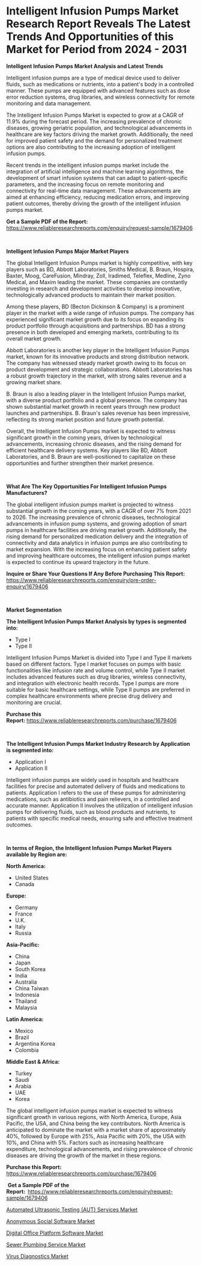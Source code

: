 <p><h1>Intelligent Infusion Pumps Market Research Report Reveals The Latest Trends And Opportunities of this Market for Period from 2024 - 2031</h1></p><p><strong>Intelligent Infusion Pumps Market Analysis and Latest Trends</strong></p>
<p><p>Intelligent infusion pumps are a type of medical device used to deliver fluids, such as medications or nutrients, into a patient's body in a controlled manner. These pumps are equipped with advanced features such as dose error reduction systems, drug libraries, and wireless connectivity for remote monitoring and data management.</p><p>The Intelligent Infusion Pumps Market is expected to grow at a CAGR of 11.9% during the forecast period. The increasing prevalence of chronic diseases, growing geriatric population, and technological advancements in healthcare are key factors driving the market growth. Additionally, the need for improved patient safety and the demand for personalized treatment options are also contributing to the increasing adoption of intelligent infusion pumps.</p><p>Recent trends in the intelligent infusion pumps market include the integration of artificial intelligence and machine learning algorithms, the development of smart infusion systems that can adapt to patient-specific parameters, and the increasing focus on remote monitoring and connectivity for real-time data management. These advancements are aimed at enhancing efficiency, reducing medication errors, and improving patient outcomes, thereby driving the growth of the intelligent infusion pumps market.</p></p>
<p><strong>Get a Sample PDF of the Report:&nbsp;</strong> <a href="https://www.reliableresearchreports.com/enquiry/request-sample/1679406">https://www.reliableresearchreports.com/enquiry/request-sample/1679406</a></p>
<p>&nbsp;</p>
<p><strong>Intelligent Infusion Pumps Major Market Players</strong></p>
<p><p>The global Intelligent Infusion Pumps market is highly competitive, with key players such as BD, Abbott Laboratories, Smiths Medical, B. Braun, Hospira, Baxter, Moog, CareFusion, Mindray, Zoll, Iradimed, Teleflex, Medline, Zyno Medical, and Maxim leading the market. These companies are constantly investing in research and development activities to develop innovative, technologically advanced products to maintain their market position.</p><p>Among these players, BD (Becton Dickinson & Company) is a prominent player in the market with a wide range of infusion pumps. The company has experienced significant market growth due to its focus on expanding its product portfolio through acquisitions and partnerships. BD has a strong presence in both developed and emerging markets, contributing to its overall market growth.</p><p>Abbott Laboratories is another key player in the Intelligent Infusion Pumps market, known for its innovative products and strong distribution network. The company has witnessed steady market growth owing to its focus on product development and strategic collaborations. Abbott Laboratories has a robust growth trajectory in the market, with strong sales revenue and a growing market share.</p><p>B. Braun is also a leading player in the Intelligent Infusion Pumps market, with a diverse product portfolio and a global presence. The company has shown substantial market growth in recent years through new product launches and partnerships. B. Braun's sales revenue has been impressive, reflecting its strong market position and future growth potential.</p><p>Overall, the Intelligent Infusion Pumps market is expected to witness significant growth in the coming years, driven by technological advancements, increasing chronic diseases, and the rising demand for efficient healthcare delivery systems. Key players like BD, Abbott Laboratories, and B. Braun are well-positioned to capitalize on these opportunities and further strengthen their market presence.</p></p>
<p>&nbsp;</p>
<p><strong>What Are The Key Opportunities For Intelligent Infusion Pumps Manufacturers?</strong></p>
<p><p>The global intelligent infusion pumps market is projected to witness substantial growth in the coming years, with a CAGR of over 7% from 2021 to 2026. The increasing prevalence of chronic diseases, technological advancements in infusion pump systems, and growing adoption of smart pumps in healthcare facilities are driving market growth. Additionally, the rising demand for personalized medication delivery and the integration of connectivity and data analytics in infusion pumps are also contributing to market expansion. With the increasing focus on enhancing patient safety and improving healthcare outcomes, the intelligent infusion pumps market is expected to continue its upward trajectory in the future.</p></p>
<p><strong>Inquire or Share Your Questions If Any Before Purchasing This Report:</strong> <a href="https://www.reliableresearchreports.com/enquiry/pre-order-enquiry/1679406">https://www.reliableresearchreports.com/enquiry/pre-order-enquiry/1679406</a></p>
<p>&nbsp;</p>
<p><strong>Market Segmentation</strong></p>
<p><strong>The Intelligent Infusion Pumps Market Analysis by types is segmented into:</strong></p>
<p><ul><li>Type I</li><li>Type II</li></ul></p>
<p><p>Intelligent Infusion Pumps Market is divided into Type I and Type II markets based on different factors. Type I market focuses on pumps with basic functionalities like infusion rate and volume control, while Type II market includes advanced features such as drug libraries, wireless connectivity, and integration with electronic health records. Type I pumps are more suitable for basic healthcare settings, while Type II pumps are preferred in complex healthcare environments where precise drug delivery and monitoring are crucial.</p></p>
<p><strong>Purchase this Report:&nbsp;</strong><a href="https://www.reliableresearchreports.com/purchase/1679406">https://www.reliableresearchreports.com/purchase/1679406</a></p>
<p>&nbsp;</p>
<p><strong>The Intelligent Infusion Pumps Market Industry Research by Application is segmented into:</strong></p>
<p><ul><li>Application I</li><li>Application II</li></ul></p>
<p><p>Intelligent infusion pumps are widely used in hospitals and healthcare facilities for precise and automated delivery of fluids and medications to patients. Application I refers to the use of these pumps for administering medications, such as antibiotics and pain relievers, in a controlled and accurate manner. Application II involves the utilization of intelligent infusion pumps for delivering fluids, such as blood products and nutrients, to patients with specific medical needs, ensuring safe and effective treatment outcomes.</p></p>
<p>&nbsp;</p>
<p><strong>In terms of Region, the Intelligent Infusion Pumps Market Players available by Region are:</strong></p>
<p>
    <p> <strong> North America: </strong>
        <ul>
            <li>United States</li>
            <li>Canada</li>
        </ul>
        </p> 
    <p> <strong> Europe: </strong>
        <ul>
            <li>Germany</li>
            <li>France</li>
            <li>U.K.</li>
            <li>Italy</li>
            <li>Russia</li>
        </ul>
        </p> 
    <p> <strong> Asia-Pacific: </strong>
        <ul>
            <li>China</li>
            <li>Japan</li>
            <li>South Korea</li>
            <li>India</li>
            <li>Australia</li>
            <li>China Taiwan</li>
            <li>Indonesia</li>
            <li>Thailand</li>
            <li>Malaysia</li>
        </ul>
        </p> 
    <p> <strong> Latin America: </strong>
        <ul>
            <li>Mexico</li>
            <li>Brazil</li>
            <li>Argentina Korea</li>
            <li>Colombia</li>
        </ul>
        </p> 
    <p> <strong> Middle East & Africa: </strong>
        <ul>
            <li>Turkey</li>
            <li>Saudi</li>
            <li>Arabia</li>
            <li>UAE</li>
            <li>Korea</li>
        </ul>
    </p>
    </p>
<p><p>The global intelligent infusion pumps market is expected to witness significant growth in various regions, with North America, Europe, Asia Pacific, the USA, and China being the key contributors. North America is anticipated to dominate the market with a market share of approximately 40%, followed by Europe with 25%, Asia Pacific with 20%, the USA with 10%, and China with 5%. Factors such as increasing healthcare expenditure, technological advancements, and rising prevalence of chronic diseases are driving the growth of the market in these regions.</p></p>
<p><strong>Purchase this Report: </strong><a href="https://www.reliableresearchreports.com/purchase/1679406">https://www.reliableresearchreports.com/purchase/1679406</a></p>
<p>&nbsp;<strong>Get a Sample PDF of the Report:&nbsp;&nbsp;</strong><a href="https://www.reliableresearchreports.com/enquiry/request-sample/1679406">https://www.reliableresearchreports.com/enquiry/request-sample/1679406</a></p>
<p><strong></strong></p>
<p><p><a href="https://medium.com/@itzelheller2005/automated-ultrasonic-testing-aut-services-market-trends-and-market-analysis-forecasted-for-period-1061da64874e">Automated Ultrasonic Testing (AUT) Services Market</a></p><p><a href="https://medium.com/@itzelheller2005/anonymous-social-software-market-exploring-market-share-market-trends-and-future-growth-a662c039443f">Anonymous Social Software Market</a></p><p><a href="https://medium.com/@itzelheller2005/digital-office-platform-software-market-share-evolution-and-market-growth-trends-2024-2031-f7d877935b42">Digital Office Platform Software Market</a></p><p><a href="https://medium.com/@itzelheller2005/sewer-plumbing-service-market-size-market-outlook-and-market-forecast-2024-to-2031-aeb500cc40a5">Sewer Plumbing Service Market</a></p><p><a href="https://github.com/Sherrillcrooksxa8i18ucf2m/Market-Research-Report-List-1/blob/main/virus-diagnostics-market.md">Virus Diagnostics Market</a></p></p>